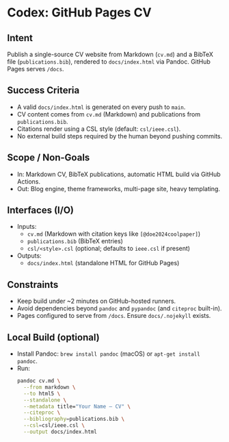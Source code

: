 # Codex: GitHub Pages CV

## Intent
Publish a single-source CV website from Markdown (`cv.md`) and a BibTeX file (`publications.bib`), rendered to `docs/index.html` via Pandoc. GitHub Pages serves `/docs`.

## Success Criteria
- A valid `docs/index.html` is generated on every push to `main`.
- CV content comes from `cv.md` (Markdown) and publications from `publications.bib`.
- Citations render using a CSL style (default: `csl/ieee.csl`).
- No external build steps required by the human beyond pushing commits.

## Scope / Non-Goals
- In: Markdown CV, BibTeX publications, automatic HTML build via GitHub Actions.
- Out: Blog engine, theme frameworks, multi-page site, heavy templating.

## Interfaces (I/O)
- Inputs:
  - `cv.md` (Markdown with citation keys like `[@doe2024coolpaper]`)
  - `publications.bib` (BibTeX entries)
  - `csl/<style>.csl` (optional; defaults to `ieee.csl` if present)
- Outputs:
  - `docs/index.html` (standalone HTML for GitHub Pages)

## Constraints
- Keep build under ~2 minutes on GitHub-hosted runners.
- Avoid dependencies beyond `pandoc` and `pypandoc` (and `citeproc` built-in).
- Pages configured to serve from `/docs`. Ensure `docs/.nojekyll` exists.

## Local Build (optional)
- Install Pandoc: `brew install pandoc` (macOS) or `apt-get install pandoc`.
- Run:  
  ```bash
  pandoc cv.md \
    --from markdown \
    --to html5 \
    --standalone \
    --metadata title="Your Name – CV" \
    --citeproc \
    --bibliography=publications.bib \
    --csl=csl/ieee.csl \
    --output docs/index.html
